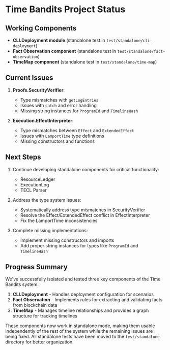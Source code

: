 # Time Bandits Project Status

## Working Components

- **CLI.Deployment module** (standalone test in `test/standalone/cli-deployment`)
- **Fact Observation component** (standalone test in `test/standalone/fact-observation`)
- **TimeMap component** (standalone test in `test/standalone/time-map`)

## Current Issues

1. **Proofs.SecurityVerifier**:
   - Type mismatches with `getLogEntries`
   - Issues with `catch` and error handling
   - Missing string instances for `ProgramId` and `TimelineHash`

2. **Execution.EffectInterpreter**:
   - Type mismatches between `Effect` and `ExtendedEffect`
   - Issues with `LamportTime` type definitions
   - Missing constructors and functions

## Next Steps

1. Continue developing standalone components for critical functionality:
   - ResourceLedger
   - ExecutionLog
   - TECL Parser

2. Address the type system issues:
   - Systematically address type mismatches in SecurityVerifier
   - Resolve the Effect/ExtendedEffect conflict in EffectInterpreter
   - Fix the LamportTime inconsistencies

3. Complete missing implementations:
   - Implement missing constructors and imports
   - Add proper string instances for types like `ProgramId` and `TimelineHash`

## Progress Summary

We've successfully isolated and tested three key components of the Time Bandits system:

1. **CLI.Deployment** - Handles deployment configuration for scenarios
2. **Fact Observation** - Implements rules for extracting and validating facts from blockchain data
3. **TimeMap** - Manages timeline relationships and provides a graph structure for tracking timelines

These components now work in standalone mode, making them usable independently of the rest of the system while the remaining issues are being fixed. All standalone tests have been moved to the `test/standalone` directory for better organization.
